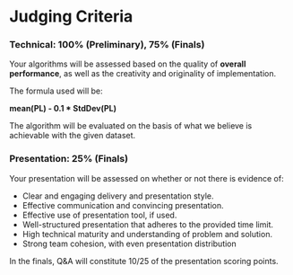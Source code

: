 # Judging Criteria

### **Technical: 100% (Preliminary), 75% (Finals)**

Your algorithms will be assessed based on the quality of **overall performance**, as well as the creativity and originality of implementation.

The formula used will be:

**mean(PL) - 0.1 * StdDev(PL)**

The algorithm will be evaluated on the basis of what we believe is achievable with the given dataset.

[//]: # (Prioritising one metric over all others is inadvisable. However, feel free to create an algorithm that preferences achieving optimal results in one or two metrics as long as there is valid reasoning behind this &#40;e.g. minimise risk at the expense of lower return&#41;.)

### **Presentation: 25% (Finals)**

Your presentation will be assessed on whether or not there is evidence of:

- Clear and engaging delivery and presentation style.
- Effective communication and convincing presentation.
- Effective use of presentation tool, if used.
- Well-structured presentation that adheres to the provided time limit.
- High technical maturity and understanding of problem and solution.
- Strong team cohesion, with even presentation distribution 

In the finals, Q&A will constitute 10/25 of the presentation scoring points.
